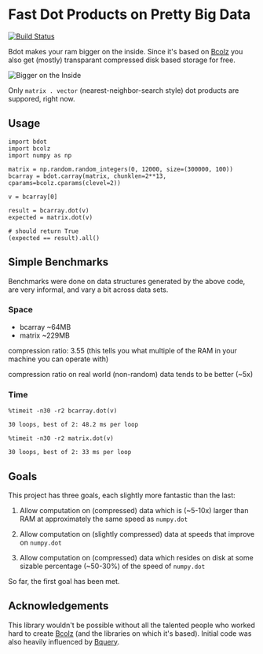 # Fast Dot Products on Pretty Big Data

[![Build Status](https://travis-ci.org/pinleague/bdot.svg)](https://travis-ci.org/pinleague/bdot)

Bdot makes your ram bigger on the inside. Since it's based on [Bcolz](https://github.com/Blosc/bcolz/)
you also get (mostly) transparant compressed disk based storage for free.

![Bigger on the Inside](https://31.media.tumblr.com/dcd82ee9cc541ef6774572e9110de082/tumblr_inline_n3eq30Vjhh1rnbe7i.gif)

Only `matrix . vector` (nearest-neighbor-search style) dot products are suppored, right now.

## Usage

```
import bdot
import bcolz
import numpy as np

matrix = np.random.random_integers(0, 12000, size=(300000, 100))
bcarray = bdot.carray(matrix, chunklen=2**13, cparams=bcolz.cparams(clevel=2))

v = bcarray[0]

result = bcarray.dot(v)
expected = matrix.dot(v)

# should return True
(expected == result).all()

```

## Simple Benchmarks

Benchmarks were done on data structures generated by the above code, are very informal, and vary a bit across data sets.

### Space

* bcarray ~64MB
* matrix ~229MB

compression ratio: 3.55 
(this tells you what multiple of the RAM in your machine you can operate with)


compression ratio on real world (non-random) data tends to be better (~5x)

### Time
```
%timeit -n30 -r2 bcarray.dot(v)

30 loops, best of 2: 48.2 ms per loop
```

```
%timeit -n30 -r2 matrix.dot(v)

30 loops, best of 2: 33 ms per loop
```

## Goals

This project has three goals, each slightly more fantastic than the last:

1. Allow computation on (compressed) data which is (~5-10x) larger than RAM at approximately the same speed as `numpy.dot`


2. Allow computation on (slightly compressed) data at speeds that improve on `numpy.dot`


3. Allow computation on (compressed) data which resides on disk at some sizable percentage (~50-30%) of the speed of `numpy.dot`


So far, the first goal has been met.


## Acknowledgements

This library wouldn't be possible without all the talented people who worked hard to create [Bcolz](https://github.com/Blosc/bcolz/) (and the libraries on which it's based). Initial code was also heavily influenced by [Bquery](https://github.com/visualfabriq/bquery).
